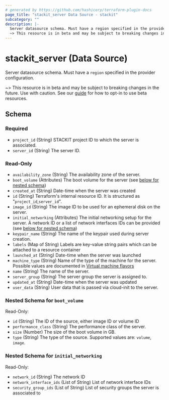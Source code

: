 ```yaml
---
# generated by https://github.com/hashicorp/terraform-plugin-docs
page_title: "stackit_server Data Source - stackit"
subcategory: ""
description: |-
  Server datasource schema. Must have a region specified in the provider configuration.
  ~> This resource is in beta and may be subject to breaking changes in the future. Use with caution. See our guide https://registry.terraform.io/providers/stackitcloud/stackit/latest/docs/guides/opting_into_beta_resources for how to opt-in to use beta resources.
---
```


# stackit_server (Data Source)

Server datasource schema. Must have a `region` specified in the provider configuration.

~> This resource is in beta and may be subject to breaking changes in the future. Use with caution. See our [guide](https://registry.terraform.io/providers/stackitcloud/stackit/latest/docs/guides/opting_into_beta_resources) for how to opt-in to use beta resources.



<!-- schema generated by tfplugindocs -->
## Schema

### Required

- `project_id` (String) STACKIT project ID to which the server is associated.
- `server_id` (String) The server ID.

### Read-Only

- `availability_zone` (String) The availability zone of the server.
- `boot_volume` (Attributes) The boot volume for the server (see [below for nested schema](#nestedatt--boot_volume))
- `created_at` (String) Date-time when the server was created
- `id` (String) Terraform's internal resource ID. It is structured as "`project_id`,`server_id`".
- `image_id` (String) The image ID to be used for an ephemeral disk on the server.
- `initial_networking` (Attributes) The initial networking setup for the server. A network ID or a list of network interfaces IDs can be provided (see [below for nested schema](#nestedatt--initial_networking))
- `keypair_name` (String) The name of the keypair used during server creation.
- `labels` (Map of String) Labels are key-value string pairs which can be attached to a resource container
- `launched_at` (String) Date-time when the server was launched
- `machine_type` (String) Name of the type of the machine for the server. Possible values are documented in [Virtual machine flavors](https://docs.stackit.cloud/stackit/en/virtual-machine-flavors-75137231.html)
- `name` (String) The name of the server.
- `server_group` (String) The server group the server is assigned to.
- `updated_at` (String) Date-time when the server was updated
- `user_data` (String) User data that is passed via cloud-init to the server.

<a id="nestedatt--boot_volume"></a>
### Nested Schema for `boot_volume`

Read-Only:

- `id` (String) The ID of the source, either image ID or volume ID
- `performance_class` (String) The performance class of the server.
- `size` (Number) The size of the boot volume in GB.
- `type` (String) The type of the source. Supported values are: `volume`, `image`.


<a id="nestedatt--initial_networking"></a>
### Nested Schema for `initial_networking`

Read-Only:

- `network_id` (String) The network ID
- `network_interface_ids` (List of String) List of network interface IDs
- `security_group_ids` (List of String) List of security groups the server is associated to
